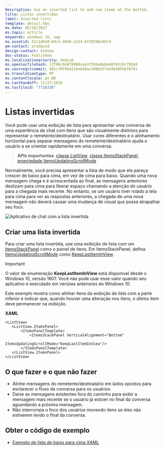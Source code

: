 ```yaml
---
Description: Use an inverted list to add new items at the bottom.
title: Listas invertidas
label: Inverted lists
template: detail.hbs
ms.date: 05/19/2017
ms.topic: article
keywords: windows 10, uwp
ms.assetid: 52c1d63d-69c1-48d6-a234-6f39296e4bfd
pm-contact: predavid
design-contact: kimsea
doc-status: Published
ms.localizationpriority: medium
ms.openlocfilehash: 12f86c0d4f8980cea375b9a0a8a6876510c795b0
ms.sourcegitcommit: 681c70f964210ab49ac5d06357ae96505bb78741
ms.translationtype: MT
ms.contentlocale: pt-BR
ms.lasthandoff: 11/27/2018
ms.locfileid: "7716330"
---
```

# <a name="inverted-lists"></a>Listas invertidas

 

Você pode usar uma exibição de lista para apresentar uma conversa de uma experiência de chat com itens que são visualmente distintos para representar o remetente/destinatário.  Usar cores diferentes e o alinhamento horizontal para separar mensagens do remetente/destinatário ajuda o usuário a se orientar rapidamente em uma conversa.

> **APIs importantes**: [classe ListView](https://msdn.microsoft.com/library/windows/apps/windows.ui.xaml.controls.listview.aspx), [classe ItemsStackPanel](https://msdn.microsoft.com/library/windows/apps/windows.ui.xaml.controls.itemsstackpanel.aspx), [propriedade ItemsUpdatingScrollMode](https://msdn.microsoft.com/library/windows/apps/windows.ui.xaml.controls.itemsstackpanel.itemsupdatingscrollmode.aspx)
 
Normalmente, você precisa apresentar a lista de modo que ela pareça crescer de baixo para cima, em vez de cima para baixo.  Quando uma nova mensagem chega e é acrescentada ao final, as mensagens anteriores deslizam para cima para liberar espaço chamando a atenção do usuário para a chegada mais recente.  No entanto, se um usuário tiver rolado a tela para cima para ver as respostas anteriores, a chegada de uma nova mensagem não deverá causar uma mudança de visual que possa atrapalhar seu foco.

![Aplicativo de chat com a lista invertida](images/listview-inverted.png)

## <a name="create-an-inverted-list"></a>Criar uma lista invertida

Para criar uma lista invertida, use uma exibição de lista com um [ItemsStackPanel](https://msdn.microsoft.com/library/windows/apps/windows.ui.xaml.controls.itemsstackpanel.aspx) como o painel de itens. Em ItemsStackPanel, defina [ItemsUpdatingScrollMode](https://msdn.microsoft.com/library/windows/apps/windows.ui.xaml.controls.itemsstackpanel.itemsupdatingscrollmode.aspx) como [KeepLastItemInView](https://msdn.microsoft.com/library/windows/apps/windows.ui.xaml.controls.itemsupdatingscrollmode.aspx).

> [!IMPORTANT]
> O valor de enumeração **KeepLastItemInView** está disponível desde o Windows 10, versão 1607. Você não pode usar esse valor quando seu aplicativo é executado em versões anteriores do Windows 10.

Este exemplo mostra como alinhar itens da exibição de lista com a parte inferior e indicar que, quando houver uma alteração nos itens, o último item deve permanecer na exibição.
 
 **XAML**
 ```xaml
<ListView>
    <ListView.ItemsPanel>
        <ItemsPanelTemplate>
            <ItemsStackPanel VerticalAlignment="Bottom"
                             ItemsUpdatingScrollMode="KeepLastItemInView"/>
        </ItemsPanelTemplate>
    </ListView.ItemsPanel>
</ListView>
```

## <a name="dos-and-donts"></a>O que fazer e o que não fazer

- Alinhe mensagens do remetente/destinatário em lados opostos para esclarecer o fluxo da conversa para os usuários.
- Deixe as mensagens existentes fora do caminho para exibir a mensagem mais recente se o usuário já estiver no final da conversa aguardando a próxima mensagem.
- Não interrompa o foco dos usuários movendo itens se eles não estiverem lendo o final da conversa.

## <a name="get-the-sample-code"></a>Obter o código de exemplo

- [Exemplo de lista de baixo para cima XAML](https://github.com/Microsoft/Windows-universal-samples/tree/master/Samples/XamlBottomUpList)